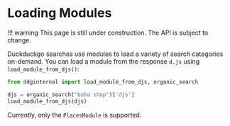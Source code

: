 # Loading Modules
!!! warning
    This page is still under construction. The API is subject to change.

Duckduckgo searches use modules to load a variety of search categories on-demand. You can load a module from the response `d.js` using `load_module_from_djs()`:

```python
from ddginternal import load_module_from_djs, organic_search

djs = organic_search("boba shop")['djs']
load_module_from_djs(djs)
```
Currently, only the `PlacesModule` is supported.